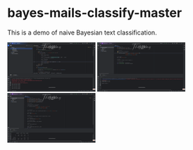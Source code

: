 # bayes-mails-classify-master
This is a demo of naive Bayesian text classification.

<img src="https://github.com/givenkills/-/blob/main/image/%E5%B1%8F%E5%B9%95%E6%88%AA%E5%9B%BE%202025-04-03%20100752.png" width="200" alt="代码截图">

<img src="https://github.com/givenkills/-/blob/main/image/%E5%B1%8F%E5%B9%95%E6%88%AA%E5%9B%BE%202025-04-03%20103856.png" width="200" alt="代码截图">

<img src="https://github.com/givenkills/-/blob/main/image/%E5%B1%8F%E5%B9%95%E6%88%AA%E5%9B%BE%202025-04-03%20104301.png" width="200" alt="代码截图">
